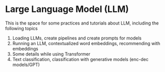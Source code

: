 # Large Language Model (LLM)
This is the space for some practices and tutorials about LLM, including the following topics
1. Loading LLMs, create pipelines and create prompts for models
2. Running an LLM, contextualized word embeddings, recommending with embeddings
3. Some details while using Transformer
4. Text classification, classification with generative models (enc-dec models/GPT)
